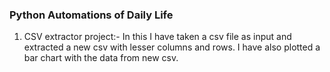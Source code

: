 ### Python Automations of Daily Life

 1. CSV extractor project:- In this I have taken a csv file as input and extracted a new csv with lesser columns and rows. I have also plotted a bar chart with the data from new csv.
